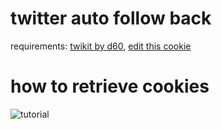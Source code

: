 # twitter auto follow back

requirements: [twikit by d60](https://github.com/d60/twikit), [edit this cookie](https://chromewebstore.google.com/detail/editthiscookie-v3/ojfebgpkimhlhcblbalbfjblapadhbol)

# how to retrieve cookies
![tutorial](https://files.catbox.moe/pigp2a.gif)
